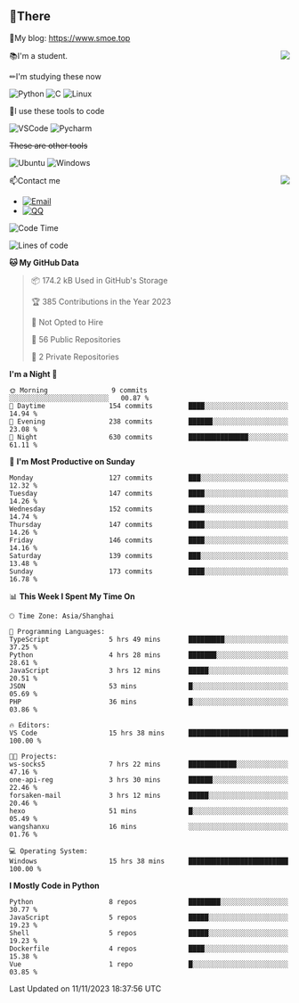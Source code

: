 
## 👏There

📰My blog: https://www.smoe.top

<img align="right" src="https://github-readme-stats.vercel.app/api/top-langs/?username=AkashiCoin"/>


📚I'm a student.

✏I'm studying these now

![Python](https://img.shields.io/badge/-Python-blue?style=flat-square&logo=Python&logoColor=fff)
![C](https://img.shields.io/badge/-C-585858?style=flat-square&logo=C&logoColor=fff)
![Linux](https://img.shields.io/badge/-Linux-black?style=flat-square&logo=Linux&logoColor=fff)

🔨I use these tools to code

![VSCode](https://img.shields.io/badge/-VSCode-blue?style=flat-square&logo=visualstudiocode&logoColor=fff)
![Pycharm](https://img.shields.io/badge/-Pycharm-green?style=flat-square&logo=pycharm&logoColor=fff)

 ~~These are other tools~~

![Ubuntu](https://img.shields.io/badge/-Ubuntu-orange?style=flat-square&logo=Ubuntu&logoColor=fff)
![Windows](https://img.shields.io/badge/-Windows-blue?style=flat-square&logo=Windows&logoColor=fff)

<img align="right" src="https://github-readme-stats.vercel.app/api?username=AkashiCoin" />


📫Contact me

* [![Email](https://img.shields.io/badge/Email-l1040186796@gmail.com-1?style=social&logoColor=fff)](mailto:l1040186796@gmail.com)
* [![QQ](https://img.shields.io/badge/QQ-1040186796-1?style=social&logoColor=fff)](tencent://AddContact/?fromId=45&fromSubId=1&subcmd=all&uin=1040186796&website=www.oicqzone.com)

<!--START_SECTION:waka-->
![Code Time](http://img.shields.io/badge/Code%20Time-980%20hrs%2057%20mins-blue)

![Lines of code](https://img.shields.io/badge/From%20Hello%20World%20I%27ve%20Written-242.3%20thousand%20lines%20of%20code-blue)

**🐱 My GitHub Data** 

> 📦 174.2 kB Used in GitHub's Storage 
 > 
> 🏆 385 Contributions in the Year 2023
 > 
> 🚫 Not Opted to Hire
 > 
> 📜 56 Public Repositories 
 > 
> 🔑 2 Private Repositories 
 > 
**I'm a Night 🦉** 

```text
🌞 Morning                9 commits           ░░░░░░░░░░░░░░░░░░░░░░░░░   00.87 % 
🌆 Daytime                154 commits         ████░░░░░░░░░░░░░░░░░░░░░   14.94 % 
🌃 Evening                238 commits         ██████░░░░░░░░░░░░░░░░░░░   23.08 % 
🌙 Night                  630 commits         ███████████████░░░░░░░░░░   61.11 % 
```
📅 **I'm Most Productive on Sunday** 

```text
Monday                   127 commits         ███░░░░░░░░░░░░░░░░░░░░░░   12.32 % 
Tuesday                  147 commits         ████░░░░░░░░░░░░░░░░░░░░░   14.26 % 
Wednesday                152 commits         ████░░░░░░░░░░░░░░░░░░░░░   14.74 % 
Thursday                 147 commits         ████░░░░░░░░░░░░░░░░░░░░░   14.26 % 
Friday                   146 commits         ████░░░░░░░░░░░░░░░░░░░░░   14.16 % 
Saturday                 139 commits         ███░░░░░░░░░░░░░░░░░░░░░░   13.48 % 
Sunday                   173 commits         ████░░░░░░░░░░░░░░░░░░░░░   16.78 % 
```


📊 **This Week I Spent My Time On** 

```text
🕑︎ Time Zone: Asia/Shanghai

💬 Programming Languages: 
TypeScript               5 hrs 49 mins       █████████░░░░░░░░░░░░░░░░   37.25 % 
Python                   4 hrs 28 mins       ███████░░░░░░░░░░░░░░░░░░   28.61 % 
JavaScript               3 hrs 12 mins       █████░░░░░░░░░░░░░░░░░░░░   20.51 % 
JSON                     53 mins             █░░░░░░░░░░░░░░░░░░░░░░░░   05.69 % 
PHP                      36 mins             █░░░░░░░░░░░░░░░░░░░░░░░░   03.86 % 

🔥 Editors: 
VS Code                  15 hrs 38 mins      █████████████████████████   100.00 % 

🐱‍💻 Projects: 
ws-socks5                7 hrs 22 mins       ████████████░░░░░░░░░░░░░   47.16 % 
one-api-reg              3 hrs 30 mins       ██████░░░░░░░░░░░░░░░░░░░   22.46 % 
forsaken-mail            3 hrs 12 mins       █████░░░░░░░░░░░░░░░░░░░░   20.46 % 
hexo                     51 mins             █░░░░░░░░░░░░░░░░░░░░░░░░   05.49 % 
wangshanxu               16 mins             ░░░░░░░░░░░░░░░░░░░░░░░░░   01.76 % 

💻 Operating System: 
Windows                  15 hrs 38 mins      █████████████████████████   100.00 % 
```

**I Mostly Code in Python** 

```text
Python                   8 repos             ████████░░░░░░░░░░░░░░░░░   30.77 % 
JavaScript               5 repos             █████░░░░░░░░░░░░░░░░░░░░   19.23 % 
Shell                    5 repos             █████░░░░░░░░░░░░░░░░░░░░   19.23 % 
Dockerfile               4 repos             ████░░░░░░░░░░░░░░░░░░░░░   15.38 % 
Vue                      1 repo              █░░░░░░░░░░░░░░░░░░░░░░░░   03.85 % 
```




 Last Updated on 11/11/2023 18:37:56 UTC
<!--END_SECTION:waka-->
